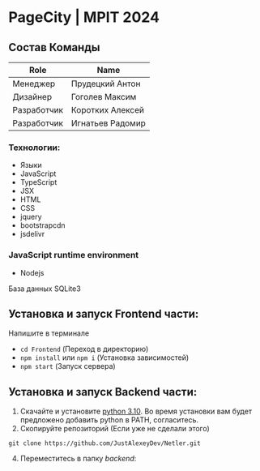 # PageCity | MPIT 2024
## Состав Команды
|Role           |Name                       |
|---------------|---------------------------|
|Менеджер        |Прудецкий Антон     |
|Дизайнер  |Гоголев Максим        |
|Разработчик	| Коротких Алексей |
|Разработчик | Игнатьев Радомир |

### Технологии:
- Языки
- JavaScript
- TypeScript
- JSX
- HTML
- CSS
- jquery
- bootstrapcdn
- jsdelivr

### JavaScript runtime environment
- Nodejs

База данных
SQLite3

## Установка и запуск Frontend части:
Напишите в терминале
- `cd Frontend` (Переход в директорию)
- `npm install` или `npm i` (Установка зависимостей)
- `npm start` (Запуск сервера)
## Установка и запуск Backend части:
1. Скачайте и установите [python 3.10](https://www.python.org/downloads/release/python-31011/). Во время установки вам будет предложено добавить python в PATH, согласитесь.
2. Скопируйте репозиторий (Если уже не сделали этого)
```
git clone https://github.com/JustAlexeyDev/Netler.git
```
4. Переместитесь в папку *backend*:
```
